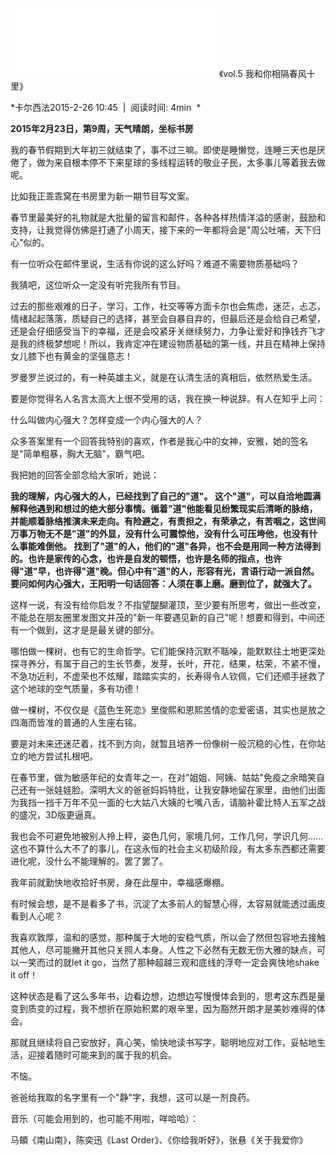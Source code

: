 <iframe frameborder="no" border="0" marginwidth="0" marginheight="0" width=330 height=110 src="//music.163.com/outchain/player?type=3&id=9352305&auto=0&height=90"></iframe>
《vol.5 我和你相隔春风十里》

*卡尔西法2015-2-26 10:45  |  阅读时间: 4min  *

**2015年2月23日，第9周，天气晴朗，坐标书房**

我的春节假期到大年初三就结束了，事不过三嘛。即使是睡懒觉，连睡三天也是厌倦了，做为来自根本停不下来星球的多线程运转的敬业子民，太多事儿等着我去做呢。

比如我正乖乖窝在书房里为新一期节目写文案。

春节里最美好的礼物就是大批量的留言和邮件，各种各样热情洋溢的感谢，鼓励和支持，让我觉得仿佛是打通了小周天，接下来的一年都将会是"周公吐哺，天下归心"似的。

有一位听众在邮件里说，生活有你说的这么好吗？难道不需要物质基础吗？

我猜吧，这位听众一定没有听完我所有节目。

过去的那些艰难的日子，学习，工作，社交等等方面卡尔也会焦虑，迷茫，忐忑，情绪起起落落，质疑自己的选择，甚至会自暴自弃的，但最后还是会给自己希望，还是会仔细感受当下的幸福，还是会咬紧牙关继续努力，力争让爱好和挣钱齐飞才是我的终极梦想呢！所以，我肯定冲在建设物质基础的第一线，并且在精神上保持女儿膝下也有黄金的坚强意志！

罗曼罗兰说过的，有一种英雄主义，就是在认清生活的真相后，依然热爱生活。

要是你觉得名人名言太高大上很不受用的话，我在换一种说辞。有人在知乎上问：

什么叫做内心强大？怎样变成一个内心强大的人？

众多答案里有一个回答我特别的喜欢，作者是我心中的女神，安雅，她的签名是"简单粗暴，胸大无脑"，霸气吧。

我把她的回答全部念给大家听，她说：

**我的理解，内心强大的人，已经找到了自己的"道"。
这个"道"，可以自洽地圆满解释他遇到和想过的绝大部分事情。循着"道"他能看见纷繁现实后清晰的脉络，并能顺着脉络推演未来走向。有险避之，有责担之，有荣承之，有苦咽之，这世间万事万物无不是"道"的外显，没有什么可震惊他，没有什么可压垮他，也没有什么事能难倒他。
找到了"道"的人，他们的"道"各异，也不会是用同一种方法得到的。也许是家传的心念，也许是自发的顿悟，也许是名师的指点，也许得"道"早，也许得"道"晚。但心中有"道"的人，形容有光，言语行动一派自然。
要问如何内心强大，王阳明一句话回答：人须在事上磨。磨到位了，就强大了。**

这样一说，有没有给你启发？不指望醍醐灌顶，至少要有所思考，做出一些改变，不能总在朋友圈里发图文并茂的"新一年要遇见新的自己"呢！想要和得到，中间还有一个做到，这才是是最关键的部分。

哪怕做一棵树，也有它的生命哲学。它们能保持沉默不聒噪，能默默往土地更深处探寻养分，有属于自己的生长节奏，发芽，长叶，开花，结果，枯荣，不紧不慢，不急功近利，不虚荣也不炫耀，踏踏实实的，长寿得令人钦佩，它们还顺手拯救了这个地球的空气质量，多有功德！

做一棵树，不仅仅是《蓝色生死恋》里俊熙和恩熙苦情的恋爱密语，其实也是放之四海而皆准的普通的人生座右铭。

要是对未来还迷茫着，找不到方向，就暂且培养一份像树一般沉稳的心性，在你站立的地方尝试扎根吧。

在春节里，做为敏感年纪的女青年之一，在对"姐姐、阿姨、姑姑"免疫之余暗笑自己还有一张娃娃脸。深明大义的爸爸妈妈特批，让我安静地留在家里，由他们出面为我挡一挡千万年不见一面的七大姑八大姨的七嘴八舌，请脑补霍比特人五军之战的盛况，3D版更逼真。

我也会不可避免地被别人拎上秤，姿色几何，家境几何，工作几何，学识几何......这也不算什么大不了的事儿，在这永恒的社会主义初级阶段，有太多东西都还需要进化呢，没什么不能理解的。罢了罢了。

我年前就勤快地收拾好书房，身在此屋中，幸福感爆棚。

有时候会想，是不是看多了书，沉淀了太多前人的智慧心得，太容易就能透过画皮看到人心呢？

我喜欢敦厚，温和的感觉，那种属于大地的安稳气质，所以会了然但包容地去接触其他人，尽可能撇开其他只关照人本身。人性之下必然有无数无伤大雅的缺点，可以一笑而过的就let
it go，当然了那种超越三观和底线的浮夸一定会爽快地shake it off！

这种状态是看了这么多年书，边看边想，边想边写慢慢体会到的，思考这东西是量变到质变的过程，我不想折在原始积累的艰辛里，因为豁然开朗才是美妙难得的体会。

那就且继续将自己安放好，真心笑，愉快地读书写字，聪明地应对工作，妥帖地生活，迎接着随时可能来到的属于我的机会。

不恼。

爸爸给我取的名字里有一个"静"字，我想，这可以是一剂良药。

音乐（可能会用到的，也可能不用啦，咩哈哈）：

马頔《南山南》，陈奕迅《Last Order》、《你给我听好》，张悬《关于我爱你》
